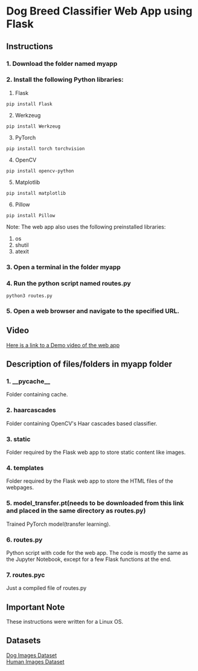 # Dog Breed Classifier Web App using Flask


## Instructions

### 1. Download the folder named myapp

### 2. Install the following Python libraries:   

1. Flask

  `pip install Flask`

2. Werkzeug

  `pip install Werkzeug`

3. PyTorch

  `pip install torch torchvision`

4. OpenCV

  `pip install opencv-python`

5. Matplotlib

  `pip install matplotlib`

6. Pillow

  `pip install Pillow`

Note: The web app also uses the following preinstalled libraries:   
  1. os  
  2. shutil   
  3. atexit   


### 3. Open a terminal in the folder myapp

### 4. Run the python script named routes.py

   `python3 routes.py`  

### 5. Open a web browser and navigate to the specified URL.


## Video  
[Here is a link to a Demo video of the web app](https://youtu.be/duUZCrp7msc)


## Description of files/folders in myapp folder 


### 1. \_\_pycache\_\_    
Folder containing cache.

### 2. haarcascades  
Folder containing OpenCV's Haar cascades based classifier.  


### 3. static  
Folder required by the Flask web app to store static content like images. 

### 4. templates  
Folder required by the Flask web app to store the HTML files of the webpages.  

### 5. model_transfer.pt(needs to be downloaded from this link and placed in the same directory as routes.py)  
Trained PyTorch model(transfer learning).

### 6. routes.py  
Python script with code for the web app. The code is mostly the same as the Jupyter Notebook, except for a few Flask functions at the end. 

### 7. routes.pyc  
Just a compiled file of routes.py


## Important Note

These instructions were written for a Linux OS. 

## Datasets   

[Dog Images Dataset](https://s3-us-west-1.amazonaws.com/udacity-aind/dog-project/dogImages.zip)     
[Human Images Dataset](https://s3-us-west-1.amazonaws.com/udacity-aind/dog-project/lfw.zip)
